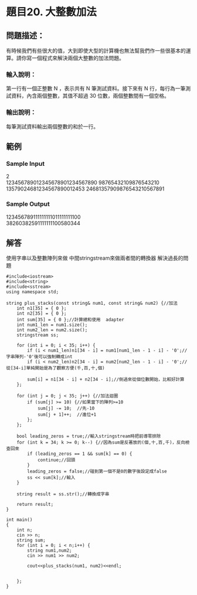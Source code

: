 # 題目20. 大整數加法

## 問題描述：

有時候我們有些很大的值，大到即使大型的計算機也無法幫我們作一些很基本的運算。請你寫一個程式來解決兩個大整數的加法問題。

### 輸入說明：

第一行有一個正整數 N ，表示共有 N 筆測試資料。接下來有 N 行，每行為一筆測試資料，內含兩個整數，其值不超過 30 位數，兩個整數間有一個空格。

### 輸出說明：

每筆測試資料輸出兩個整數的和於一行。

## 範例

### Sample Input

2  
123456789012345678901234567890 98765432109876543210  
13579024681234567890012453 24681357909876543210567891  

### Sample Output

123456789111111111011111111100  
38260382591111111100580344  

## 解答

使用字串以及整數陣列來做
中間stringstream來做兩者間的轉換器
解決過長的問題


```
#include<iostream>  
#include<string>  
#include<sstream>  
using namespace std;  
  
string plus_stacks(const string& num1, const string& num2) {//加法  
    int n1[35] = { 0 };  
    int n2[35] = { 0 };  
    int sum[35] = { 0 };//計算總和使用  adapter
    int num1_len = num1.size();  
    int num2_len = num2.size();  
    stringstream ss;  
  
    for (int i = 0; i < 35; i++) {  
        if (i < num1_len)n1[34 - i] = num1[num1_len - 1 - i] - '0';//字串陣列-'0'後可以強制轉成int  
        if (i < num2_len)n2[34 - i] = num2[num2_len - 1 - i] - '0';//從[34-i]單純開始是為了觀察方便(千,百,十,個)  
  
        sum[i] = n1[34 - i] + n2[34 - i];//倒過來從個位數開始，比較好計算  
    };  
  
    for (int j = 0; j < 35; j++) {//加法迴圈  
        if (sum[j] >= 10) {//如果當下的陣列>=10  
            sum[j] -= 10;  //先-10  
            sum[j + 1]++;  //進位+1  
        };  
    };  
  
    bool leading_zeros = true;//輸入stringstream時把前導零排除  
    for (int k = 34; k >= 0; k--) {//因為sum是反著放的(個,十,百,千)，反向檢查回來  
        if (leading_zeros == 1 && sum[k] == 0) {  
            continue;//回頭  
        }  
        leading_zeros = false;//碰到第一個不是0的數字後設定成false  
        ss << sum[k];//輸入  
    }  
  
    string result = ss.str();//轉換成字串  
      
    return result;  
}  
  
int main()  
{  
    int n;  
    cin >> n;  
    string sum;  
    for (int i = 0; i < n;i++) {  
        string num1,num2;  
        cin >> num1 >> num2;  
         
        cout<<plus_stacks(num1, num2)<<endl;  
      
          
    };  
}  
